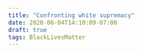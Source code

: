 ```yaml
---
title: "Confronting white supremacy"
date: 2020-06-04T14:10:09-07:00
draft: true
tags: BlackLivesMatter
---
```


